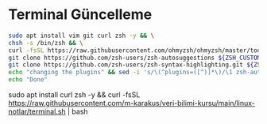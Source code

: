 # Terminal Güncelleme

```bash
sudo apt install vim git curl zsh -y && \
chsh -s /bin/zsh && \
curl -fsSL https://raw.githubusercontent.com/ohmyzsh/ohmyzsh/master/tools/install.sh | bash && \
git clone https://github.com/zsh-users/zsh-autosuggestions ${ZSH_CUSTOM:-~/.oh-my-zsh/custom}/plugins/zsh-autosuggestions && \
git clone https://github.com/zsh-users/zsh-syntax-highlighting.git ${ZSH_CUSTOM:-~/.oh-my-zsh/custom}/plugins/zsh-syntax-highlighting && \
echo "changing the plugins" && sed -i 's/\(^plugins=([^)]*\)/\1 zsh-autosuggestions zsh-syntax-highlighting/' .zshrc| bash && \
echo "Done"
```


sudo apt install curl zsh -y && curl -fsSL https://raw.githubusercontent.com/m-karakus/veri-bilimi-kursu/main/linux-notlar/terminal.sh | bash